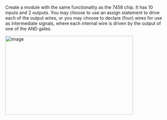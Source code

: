 Create a module with the same functionality as the 7458 chip. It has 10 inputs and 2 outputs. You may choose to use an assign statement to drive each of the output wires, or you may choose to declare (four) wires for use as intermediate signals, where each internal wire is driven by the output of one of the AND gates.


<img width="403" height="251" alt="image" src="https://github.com/user-attachments/assets/8794fbf6-e369-4919-bfae-ad61e1cf7e97" />
